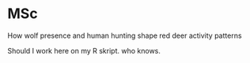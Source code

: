 # MSc
How wolf presence and human hunting shape red deer activity patterns

Should I work here on my R skript. who knows. 
